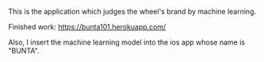 This is the application which judges the wheel's brand by machine learning. 

Finished work:  https://bunta101.herokuapp.com/

Also, I insert the machine learning model into the ios app whose name is "BUNTA".

